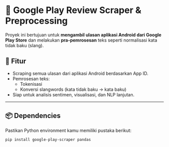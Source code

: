 # 📱 Google Play Review Scraper & Preprocessing

Proyek ini bertujuan untuk **mengambil ulasan aplikasi Android dari Google Play Store** dan melakukan **pra-pemrosesan** teks seperti normalisasi kata tidak baku (slang).

## 🚀 Fitur

- Scraping semua ulasan dari aplikasi Android berdasarkan App ID.
- Pemrosesan teks:
  - Tokenisasi
  - Konversi slangwords (kata tidak baku → kata baku)
- Siap untuk analisis sentimen, visualisasi, dan NLP lanjutan.

---

## 📦 Dependencies

Pastikan Python environment kamu memiliki pustaka berikut:

```bash
pip install google-play-scraper pandas
```